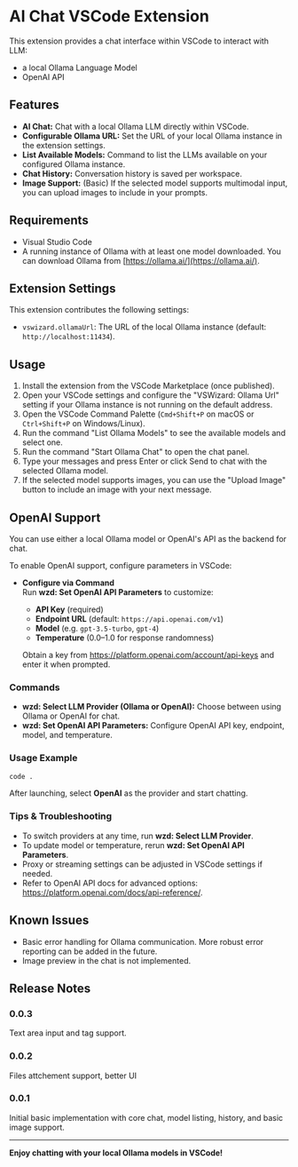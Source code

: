 # AI Chat VSCode Extension

This extension provides a chat interface within VSCode to interact with LLM:
* a local Ollama Language Model
* OpenAI API

## Features

*   **AI Chat:** Chat with a local Ollama LLM directly within VSCode.
*   **Configurable Ollama URL:** Set the URL of your local Ollama instance in the extension settings.
*   **List Available Models:** Command to list the LLMs available on your configured Ollama instance.
*   **Chat History:** Conversation history is saved per workspace.
*   **Image Support:** (Basic) If the selected model supports multimodal input, you can upload images to include in your prompts.

## Requirements

*   Visual Studio Code
*   A running instance of Ollama with at least one model downloaded. You can download Ollama from [https://ollama.ai/](https://ollama.ai/).

## Extension Settings

This extension contributes the following settings:

*   `vswizard.ollamaUrl`: The URL of the local Ollama instance (default: `http://localhost:11434`).

## Usage

1.  Install the extension from the VSCode Marketplace (once published).
2.  Open your VSCode settings and configure the "VSWizard: Ollama Url" setting if your Ollama instance is not running on the default address.
3.  Open the VSCode Command Palette (`Cmd+Shift+P` on macOS or `Ctrl+Shift+P` on Windows/Linux).
4.  Run the command "List Ollama Models" to see the available models and select one.
5.  Run the command "Start Ollama Chat" to open the chat panel.
6.  Type your messages and press Enter or click Send to chat with the selected Ollama model.
7.  If the selected model supports images, you can use the "Upload Image" button to include an image with your next message.

## OpenAI Support

You can use either a local Ollama model or OpenAI's API as the backend for chat.

To enable OpenAI support, configure parameters in VSCode:

- **Configure via Command**  
  Run **wzd: Set OpenAI API Parameters** to customize:  
  - **API Key** (required)  
  - **Endpoint URL** (default: `https://api.openai.com/v1`)  
  - **Model** (e.g. `gpt-3.5-turbo`, `gpt-4`)  
  - **Temperature** (0.0–1.0 for response randomness)

  Obtain a key from https://platform.openai.com/account/api-keys and enter it when prompted.

### Commands

- **wzd: Select LLM Provider (Ollama or OpenAI):** Choose between using Ollama or OpenAI for chat.
- **wzd: Set OpenAI API Parameters:** Configure OpenAI API key, endpoint, model, and temperature.

### Usage Example

```bash
code .
```  
After launching, select **OpenAI** as the provider and start chatting.

### Tips & Troubleshooting

- To switch providers at any time, run **wzd: Select LLM Provider**.
- To update model or temperature, rerun **wzd: Set OpenAI API Parameters**.
- Proxy or streaming settings can be adjusted in VSCode settings if needed.
- Refer to OpenAI API docs for advanced options: https://platform.openai.com/docs/api-reference/.

## Known Issues

*   Basic error handling for Ollama communication. More robust error reporting can be added in the future.
*   Image preview in the chat is not implemented.

## Release Notes

### 0.0.3

Text area input and <think> tag support.

### 0.0.2

Files attchement support, better UI

### 0.0.1

Initial basic implementation with core chat, model listing, history, and basic image support.

---

**Enjoy chatting with your local Ollama models in VSCode!**
